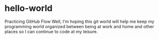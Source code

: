 # hello-world
Practicing GitHub Flow
Well, I'm hoping this git world will help me keep my programming world organized between being at work and home and other places so I can continue to code at my leisure.
